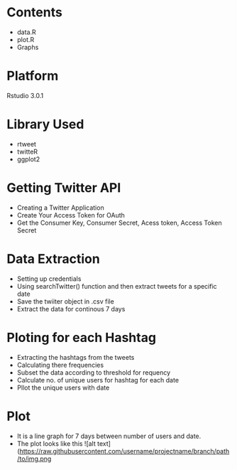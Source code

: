 
# Contents
* data.R
* plot.R
* Graphs

# Platform
Rstudio 3.0.1

# Library Used
* rtweet
* twitteR
* ggplot2

# Getting Twitter API
* Creating a Twitter Application
* Create Your Access Token for OAuth
* Get the Consumer Key, Consumer Secret, Acess token, Access Token Secret


# Data Extraction  

* Setting up credentials
* Using searchTwitter() function and then extract tweets for a specific date 
* Save the twiiter object in .csv file
* Extract the data for continous 7 days

# Ploting for each Hashtag
* Extracting the hashtags from the tweets
* Calculating there frequencies
* Subset the data according to threshold for requency
* Calculate no. of unique users for hashtag for each date
* Pllot the unique users with date

# Plot
* It is a line graph for 7 days between number of users and date.
* The plot looks like this
![alt text](https://raw.githubusercontent.com/username/projectname/branch/path/to/img.png
